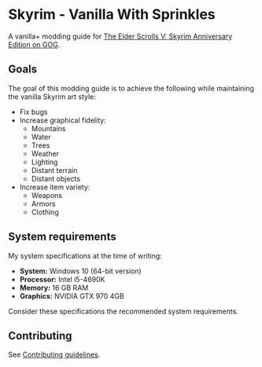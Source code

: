 # Skyrim - Vanilla With Sprinkles

A vanilla+ modding guide for [The Elder Scrolls V: Skyrim Anniversary Edition on GOG](https://www.gog.com/en/game/the_elder_scrolls_v_skyrim_anniversary_edition).

## Goals

The goal of this modding guide is to achieve the following while maintaining the vanilla Skyrim art style:

- Fix bugs
- Increase graphical fidelity:
  - Mountains
  - Water
  - Trees
  - Weather
  - Lighting
  - Distant terrain
  - Distant objects
- Increase item variety:
  - Weapons
  - Armors
  - Clothing

## System requirements

My system specifications at the time of writing:

- **System:** Windows 10 (64-bit version)
- **Processor:** Intel i5-4690K
- **Memory:** 16 GB RAM
- **Graphics:** NVIDIA GTX 970 4GB

Consider these specifications the recommended system requirements.

## Contributing

See [Contributing guidelines](CONTRIBUTING.md).
